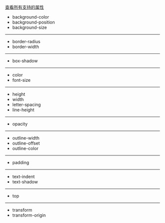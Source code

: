 [查看所有支持的属性](https://projects.verou.me/animatable/)

- background-color
- background-position
- background-size

--------------------------

- border-radius
- border-width

--------------------------

- box-shadow

--------------------------

- color
- font-size

--------------------------

- height
- width
- letter-spacing
- line-height

--------------------------

- opacity

--------------------------

- outline-width
- outline-offset
- outline-color

--------------------------

- padding

--------------------------

- text-indent
- text-shadow

--------------------------

- top

--------------------------

- transform
- transform-origin